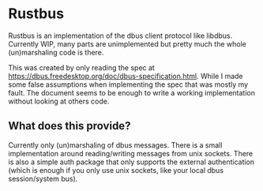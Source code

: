 # Rustbus
Rustbus is an implementation of the dbus client protocol like libdbus. Currently WIP, many parts are unimplemented but pretty much the whole 
(un)marshaling code is there.

This was created by only reading the spec at https://dbus.freedesktop.org/doc/dbus-specification.html. While I made some false assumptions when implementing the 
spec that was mostly my fault. The document seems to be enough to write a working implementation without looking at others code.

## What does this provide?
Currently only (un)marshaling of dbus messages. There is a small implementation around reading/writing messages from unix sockets. There is also 
a simple auth package that only supports the external authentication (which is enough if you only use unix sockets, like your local dbus session/system bus).